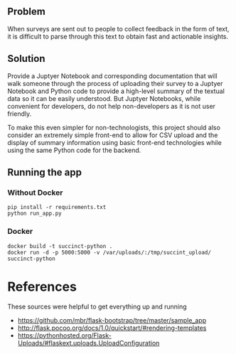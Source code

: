 ## Problem
When surveys are sent out to people to collect feedback in the form of text, it is difficult to parse through this text to obtain fast and actionable insights.

## Solution
Provide a Juptyer Notebook and corresponding documentation that will walk someone through the process of uploading their survey to a Juptyer Notebook and Python code to provide a high-level summary of the textual data so it can be easily understood. But Juptyer Notebooks, while convenient for developers, do not help non-developers as it is not user friendly.

To make this even simpler for non-technologists, this project should also consider an extremely simple front-end to allow for CSV upload and the display of summary information using basic front-end technologies while using the same Python code for the backend.


## Running the app
### Without Docker
```
pip install -r requirements.txt
python run_app.py
```

### Docker
```
docker build -t succinct-python .
docker run -d -p 5000:5000 -v /var/uploads/:/tmp/succint_upload/ succinct-python
```

# References
These sources were helpful to get everything up and running
- https://github.com/mbr/flask-bootstrap/tree/master/sample_app
- http://flask.pocoo.org/docs/1.0/quickstart/#rendering-templates
- https://pythonhosted.org/Flask-Uploads/#flaskext.uploads.UploadConfiguration
